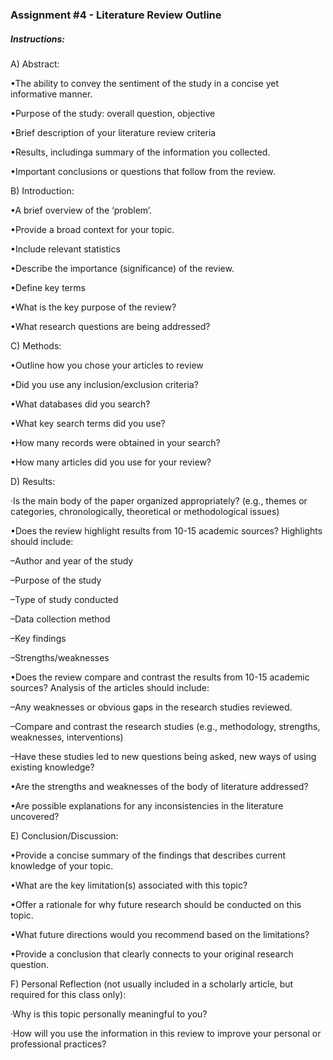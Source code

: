### Assignment \#4 - Literature Review Outline

##### Instructions:

A\) Abstract:

•The ability to convey the sentiment of the study in a concise yet informative manner.

•Purpose of the study: overall question, objective

•Brief description of your literature review criteria

•Results, includinga summary of the information you collected.

•Important conclusions or questions that follow from the review.

B\) Introduction:

•A brief overview of the ‘problem’.

•Provide a broad context for your topic.

•Include relevant statistics

•Describe the importance \(significance\) of the review.

•Define key terms

•What is the key purpose of the review?

•What research questions are being addressed?

C\) Methods:

•Outline how you chose your articles to review

•Did you use any inclusion/exclusion criteria?

•What databases did you search?

•What key search terms did you use?

•How many records were obtained in your search?

•How many articles did you use for your review?

D\) Results:

·Is the main body of the paper organized appropriately? \(e.g., themes or categories, chronologically, theoretical or methodological issues\)

•Does the review highlight results from 10-15 academic sources? Highlights should include:

–Author and year of the study

–Purpose of the study

–Type of study conducted

–Data collection method

–Key findings

–Strengths/weaknesses

•Does the review compare and contrast the results from 10-15 academic sources? Analysis of the articles should include:

–Any weaknesses or obvious gaps in the research studies reviewed.

–Compare and contrast the research studies \(e.g., methodology, strengths, weaknesses, interventions\)

–Have these studies led to new questions being asked, new ways of using existing knowledge?

•Are the strengths and weaknesses of the body of literature addressed?

•Are possible explanations for any inconsistencies in the literature uncovered?

E\) Conclusion/Discussion:

•Provide a concise summary of the findings that describes current knowledge of your topic.

•What are the key limitation\(s\) associated with this topic?

•Offer a rationale for why future research should be conducted on this topic.

•What future directions would you recommend based on the limitations?

•Provide a conclusion that clearly connects to your original research question.

F\) Personal Reflection \(not usually included in a scholarly article, but required for this class only\):

·Why is this topic personally meaningful to you?

·How will you use the information in this review to improve your personal or professional practices?



